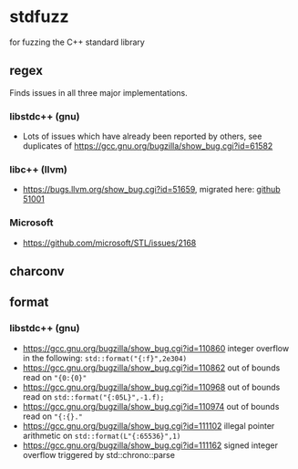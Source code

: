 # stdfuzz
for fuzzing the C++ standard library

## regex
Finds issues in all three major implementations.

### libstdc++ (gnu)
* Lots of issues which have already been reported by others, see duplicates of https://gcc.gnu.org/bugzilla/show_bug.cgi?id=61582

### libc++ (llvm)
* https://bugs.llvm.org/show_bug.cgi?id=51659, migrated here: [github 51001](https://github.com/llvm/llvm-project/issues/51001)

### Microsoft
* https://github.com/microsoft/STL/issues/2168

## charconv


## format
### libstdc++ (gnu)
* https://gcc.gnu.org/bugzilla/show_bug.cgi?id=110860 integer overflow in the following: ```std::format("{:f}",2e304)```
* https://gcc.gnu.org/bugzilla/show_bug.cgi?id=110862 out of bounds read on ```"{0:{0}"```
* https://gcc.gnu.org/bugzilla/show_bug.cgi?id=110968 out of bounds read on ```std::format("{:05L}",-1.f);```
* https://gcc.gnu.org/bugzilla/show_bug.cgi?id=110974 out of bounds read on ```"{:{}."```
* https://gcc.gnu.org/bugzilla/show_bug.cgi?id=111102 illegal pointer arithmetic on ```std::format(L"{:65536}",1)```
* https://gcc.gnu.org/bugzilla/show_bug.cgi?id=111162 signed integer overflow triggered by std::chrono::parse
